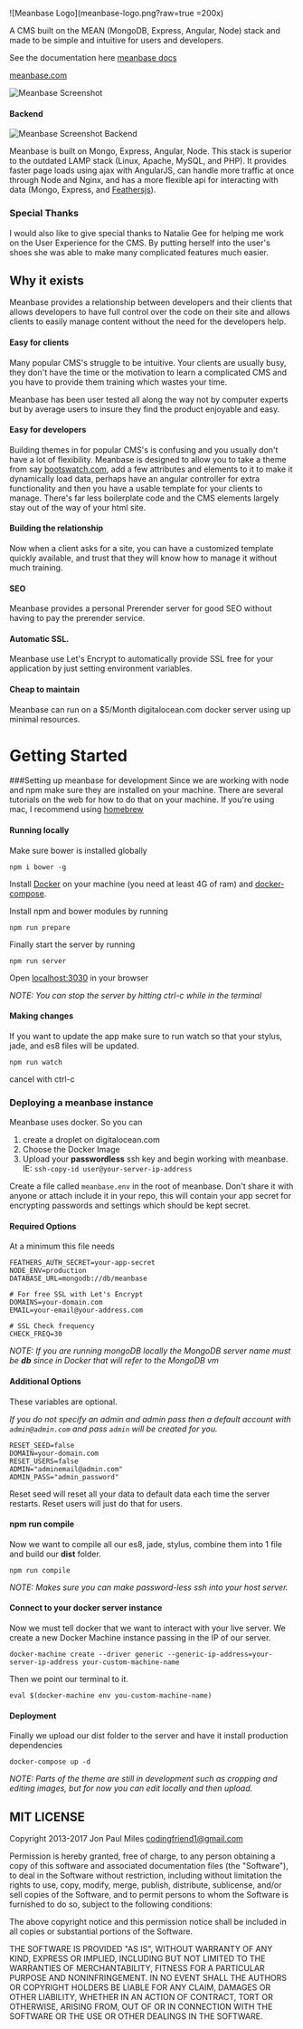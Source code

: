 ![Meanbase Logo](meanbase-logo.png?raw=true =200x)

A CMS built on the MEAN (MongoDB, Express, Angular, Node) stack and made to be simple and intuitive for users and developers.

See the documentation here
[meanbase docs](https://codingfriend1.gitbooks.io/meanbase/content/)

[meanbase.com](http://meanbase.com)


![Meanbase Screenshot](Meanbase-Frontend.png?raw=true "Meanbase Front End Screenshot")

#### Backend
![Meanbase Screenshot Backend](Meanbase-Themes-Page.png?raw=true "Meanbase Screenshot Backend Screenshot")


Meanbase is built on Mongo, Express, Angular, Node. This stack is superior to the outdated LAMP stack (Linux, Apache, MySQL, and PHP). It provides faster page loads using ajax with AngularJS, can handle more traffic at once through Node and Nginx, and has a more flexible api for interacting with data (Mongo, Express, and [Feathersjs](http://feathersjs.com/)).

### Special Thanks
I would also like to give special thanks to Natalie Gee for helping me work on the User Experience for the CMS. By putting herself into the user's shoes she was able to make many complicated features much easier.

## Why it exists

Meanbase provides a relationship between developers and their clients that allows developers to have full control over the code on their site and allows clients to easily manage content without the need for the developers help.


#### Easy for clients
Many popular CMS's struggle to be intuitive. Your clients are usually busy, they don't have the time or the motivation to learn a complicated CMS and you have to provide them training which wastes your time.

Meanbase has been user tested all along the way not by computer experts but by average users to insure they find the product enjoyable and easy.


#### Easy for developers
Building themes in for popular CMS's is confusing and you usually don't have a lot of flexibility. Meanbase is designed to allow you to take a theme from say [bootswatch.com](https://bootswatch.com/), add a few attributes and elements to it to make it dynamically load data, perhaps have an angular controller for extra functionality and then you have a usable template for your clients to manage. There's far less boilerplate code and the CMS elements largely stay out of the way of your html site.

#### Building the relationship
Now when a client asks for a site, you can have a customized template quickly available, and trust that they will know how to manage it without much training.

#### SEO
Meanbase provides a personal Prerender server for good SEO without having to pay the prerender service.

#### Automatic SSL.
Meanbase use Let's Encrypt to automatically provide SSL free for your application by just setting environment variables.

#### Cheap to maintain
Meanbase can run on a $5/Month digitalocean.com docker server using up minimal resources.

# Getting Started

###Setting up meanbase for development
Since we are working with node and npm make sure they are installed on your machine. There are several tutorials on the web for how to do that on your machine. If you're using mac, I recommend using [homebrew](http://brew.sh/)

#### Running locally
Make sure bower is installed globally  
```
npm i bower -g
```

Install [Docker](https://docs.docker.com/engine/installation/) on your machine (you need at least 4G of ram) and [docker-compose](https://docs.docker.com/compose/install/).

Install npm and bower modules by running   
```
npm run prepare
```

Finally start the server by running
```
npm run server
```

Open [localhost:3030](http://localhost:3030) in your browser

_NOTE: You can stop the server by hitting ctrl-c while in the terminal_

#### Making changes
If you want to update the app make sure to run watch so that your stylus, jade, and es8 files will be updated.

`npm run watch`

cancel with ctrl-c

### Deploying a meanbase instance
Meanbase uses docker. So you can
1. create a droplet on digitalocean.com
2. Choose the Docker Image
3. Upload your **passwordless** ssh key and begin working with meanbase. IE: `ssh-copy-id user@your-server-ip-address`

Create a file called `meanbase.env` in the root of meanbase. Don't share it with anyone or attach include it in your repo, this will contain your app secret for encrypting passwords and settings which should be kept secret.

#### Required Options
At a minimum this file needs
```
FEATHERS_AUTH_SECRET=your-app-secret
NODE_ENV=production
DATABASE_URL=mongodb://db/meanbase

# For free SSL with Let's Encrypt
DOMAINS=your-domain.com
EMAIL=your-email@your-address.com

# SSL Check frequency
CHECK_FREQ=30
```
_NOTE: If you are running mongoDB locally the MongoDB server name must be **db** since in Docker that will refer to the MongoDB vm_

#### Additional Options
These variables are optional.

*If you do not specify an admin and admin pass then a default account with `admin@admin.com` and pass `admin` will be created for you.*
```
RESET_SEED=false
DOMAIN=your-domain.com
RESET_USERS=false
ADMIN="adminemail@admin.com"
ADMIN_PASS="admin_password"
```

Reset seed will reset all your data to default data each time the server restarts. Reset users will just do that for users.


#### npm run compile
Now we want to compile all our es8, jade, stylus, combine them into 1 file and build our **dist** folder.

```
npm run compile
```

*NOTE: Makes sure you can make password-less ssh into your host server.*

#### Connect to your docker server instance
Now we must tell docker that we want to interact with your live server. We create a new Docker Machine instance passing in the IP of our server.
```
docker-machine create --driver generic --generic-ip-address=your-server-ip-address your-custom-machine-name
```

Then we point our terminal to it.
```
eval $(docker-machine env you-custom-machine-name)
```

#### Deployment
Finally we upload our dist folder to the server and have it install production dependencies

```
docker-compose up -d
```

_NOTE: Parts of the theme are still in development such as cropping and editing images, but for now you can edit locally and then upload._

## MIT LICENSE

Copyright 2013-2017 Jon Paul Miles codingfriend1@gmail.com

Permission is hereby granted, free of charge, to any person obtaining a copy of this software and associated documentation files (the "Software"), to deal in the Software without restriction, including without limitation the rights to use, copy, modify, merge, publish, distribute, sublicense, and/or sell copies of the Software, and to permit persons to whom the Software is furnished to do so, subject to the following conditions:

The above copyright notice and this permission notice shall be included in all copies or substantial portions of the Software.

THE SOFTWARE IS PROVIDED "AS IS", WITHOUT WARRANTY OF ANY KIND, EXPRESS OR IMPLIED, INCLUDING BUT NOT LIMITED TO THE WARRANTIES OF MERCHANTABILITY, FITNESS FOR A PARTICULAR PURPOSE AND NONINFRINGEMENT. IN NO EVENT SHALL THE AUTHORS OR COPYRIGHT HOLDERS BE LIABLE FOR ANY CLAIM, DAMAGES OR OTHER LIABILITY, WHETHER IN AN ACTION OF CONTRACT, TORT OR OTHERWISE, ARISING FROM, OUT OF OR IN CONNECTION WITH THE SOFTWARE OR THE USE OR OTHER DEALINGS IN THE SOFTWARE.
